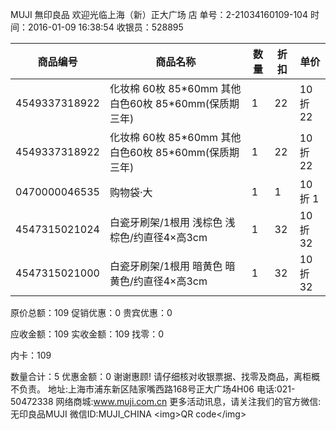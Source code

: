 MUJI
無印良品
欢迎光临上海（新）正大广场
店
单号：2-21034160109-104
时间：2016-01-09 16:38:54
收银员：528895

<table>
  <thead>
    <tr>
      <th>商品编号</th>
      <th>商品名称</th>
      <th>数量</th>
      <th>折扣</th>
      <th>单价</th>
    </tr>
  </thead>
  <tbody>
    <tr>
      <td>4549337318922</td>
      <td>化妆棉 60枚 85*60mm 其他 白色60枚 85*60mm(保质期三年)</td>
      <td>1</td>
      <td>22</td>
      <td>10折 22</td>
    </tr>
    <tr>
      <td>4549337318922</td>
      <td>化妆棉 60枚 85*60mm 其他 白色60枚 85*60mm(保质期三年)</td>
      <td>1</td>
      <td>22</td>
      <td>10折 22</td>
    </tr>
    <tr>
      <td>0470000046535</td>
      <td>购物袋·大</td>
      <td>1</td>
      <td>1</td>
      <td>10折 1</td>
    </tr>
    <tr>
      <td>4547315021024</td>
      <td>白瓷牙刷架/1根用 浅棕色 浅棕色/约直径4×高3cm</td>
      <td>1</td>
      <td>32</td>
      <td>10折 32</td>
    </tr>
    <tr>
      <td>4547315021000</td>
      <td>白瓷牙刷架/1根用 暗黄色 暗黄色/约直径4×高3cm</td>
      <td>1</td>
      <td>32</td>
      <td>10折 32</td>
    </tr>
  </tbody>
</table>

原价总额：109
促销优惠：0
贵宾优惠：0

应收金额：109
实收金额：109
找零：0

内卡：109

数量合计：5 优惠金额：0
谢谢惠顾!
请仔细核对收银票据、找零及商品，离柜概不负责。
地址:上海市浦东新区陆家嘴西路168号正大广场4H06
电话:021-50472338
网络商城:www.muji.com.cn
更多活动讯息，请关注我们的官方微信:无印良品MUJI
微信ID:MUJI_CHINA
&lt;img&gt;QR code&lt;/img&gt;